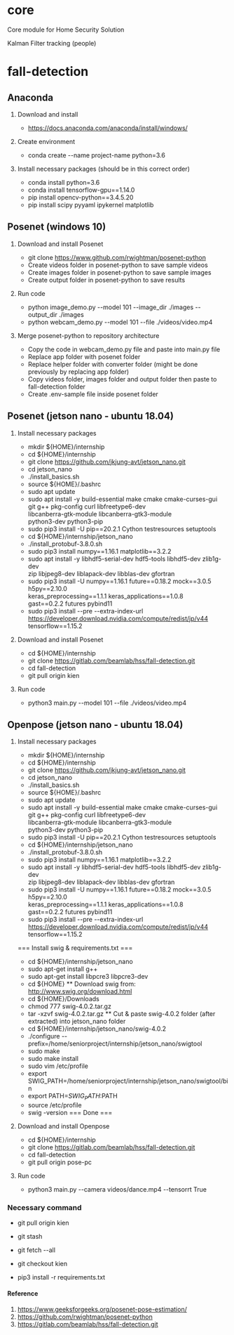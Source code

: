 # core

Core module for Home Security Solution

Kalman Filter tracking (people)

# fall-detection

## Anaconda

1. Download and install
    * https://docs.anaconda.com/anaconda/install/windows/

2. Create environment
    * conda create --name project-name python=3.6

3. Install necessary packages (should be in this correct order)
    * conda install python=3.6
    * conda install tensorflow-gpu==1.14.0
    * pip install opencv-python==3.4.5.20
    * pip install scipy pyyaml ipykernel matplotlib

## Posenet (windows 10)

1. Download and install Posenet
    * git clone https://www.github.com/rwightman/posenet-python
    * Create videos folder in posenet-python to save sample videos
    * Create images folder in posenet-python to save sample images
    * Create output folder in posenet-python to save results

2. Run code
    * python image_demo.py --model 101 --image_dir ./images --output_dir ./images
    * python webcam_demo.py --model 101 --file ./videos/video.mp4

3. Merge posenet-python to repository architecture
    * Copy the code in webcam_demo.py file and paste into main.py file
    * Replace app folder with posenet folder
    * Replace helper folder with converter folder (might be done previously by replacing app folder)
    * Copy videos folder, images folder and output folder then paste to fall-detection folder
    * Create .env-sample file inside posenet folder

## Posenet (jetson nano - ubuntu 18.04)

1. Install necessary packages
    * mkdir ${HOME}/internship
    * cd ${HOME}/internship
    * git clone https://github.com/jkjung-avt/jetson_nano.git
    * cd jetson_nano
    * ./install_basics.sh
    * source ${HOME}/.bashrc
    * sudo apt update
    * sudo apt install -y build-essential make cmake cmake-curses-gui \
                        git g++ pkg-config curl libfreetype6-dev \
                        libcanberra-gtk-module libcanberra-gtk3-module \
                        python3-dev python3-pip
    * sudo pip3 install -U pip==20.2.1 Cython testresources setuptools
    * cd ${HOME}/internship/jetson_nano
    * ./install_protobuf-3.8.0.sh
    * sudo pip3 install numpy==1.16.1 matplotlib==3.2.2
    * sudo apt install -y libhdf5-serial-dev hdf5-tools libhdf5-dev zlib1g-dev \
                        zip libjpeg8-dev liblapack-dev libblas-dev gfortran
    * sudo pip3 install -U numpy==1.16.1 future==0.18.2 mock==3.0.5 h5py==2.10.0 \
                        keras_preprocessing==1.1.1 keras_applications==1.0.8 \
                        gast==0.2.2 futures pybind11
    * sudo pip3 install --pre --extra-index-url \
                        https://developer.download.nvidia.com/compute/redist/jp/v44 \
                        tensorflow==1.15.2

2. Download and install Posenet
    * cd ${HOME}/internship
    * git clone https://gitlab.com/beamlab/hss/fall-detection.git
    * cd fall-detection
    * git pull origin kien

3. Run code
    * python3 main.py --model 101 --file ./videos/video.mp4

## Openpose (jetson nano - ubuntu 18.04)

1. Install necessary packages
    * mkdir ${HOME}/internship
    * cd ${HOME}/internship
    * git clone https://github.com/jkjung-avt/jetson_nano.git
    * cd jetson_nano
    * ./install_basics.sh
    * source ${HOME}/.bashrc
    * sudo apt update
    * sudo apt install -y build-essential make cmake cmake-curses-gui \
                        git g++ pkg-config curl libfreetype6-dev \
                        libcanberra-gtk-module libcanberra-gtk3-module \
                        python3-dev python3-pip
    * sudo pip3 install -U pip==20.2.1 Cython testresources setuptools
    * cd ${HOME}/internship/jetson_nano
    * ./install_protobuf-3.8.0.sh
    * sudo pip3 install numpy==1.16.1 matplotlib==3.2.2
    * sudo apt install -y libhdf5-serial-dev hdf5-tools libhdf5-dev zlib1g-dev \
                        zip libjpeg8-dev liblapack-dev libblas-dev gfortran
    * sudo pip3 install -U numpy==1.16.1 future==0.18.2 mock==3.0.5 h5py==2.10.0 \
                        keras_preprocessing==1.1.1 keras_applications==1.0.8 \
                        gast==0.2.2 futures pybind11
    * sudo pip3 install --pre --extra-index-url \
                        https://developer.download.nvidia.com/compute/redist/jp/v44 \
                        tensorflow==1.15.2

    === Install swig & requirements.txt ===
    * cd ${HOME}/internship/jetson_nano
    * sudo apt-get install g++
    * sudo apt-get install libpcre3 libpcre3-dev
    * cd ${HOME}
    ** Download swig from: http://www.swig.org/download.html
    * cd ${HOME}/Downloads
    * chmod 777 swig-4.0.2.tar.gz
    * tar -xzvf swig-4.0.2.tar.gz
    ** Cut & paste swig-4.0.2 folder (after extracted) into jetson_nano folder
    * cd ${HOME}/internship/jetson_nano/swig-4.0.2
    * ./configure --prefix=/home/seniorproject/internship/jetson_nano/swigtool
    * sudo make
    * sudo make install
    * sudo vim /etc/profile
    * export SWIG_PATH=/home/seniorproject/internship/jetson_nano/swigtool/bin
    * export PATH=$SWIG_PATH:$PATH
    * source /etc/profile
    * swig -version
    ===              Done               ===

2. Download and install Openpose
    * cd ${HOME}/internship
    * git clone https://gitlab.com/beamlab/hss/fall-detection.git
    * cd fall-detection
    * git pull origin pose-pc

3. Run code
    * python3 main.py --camera videos/dance.mp4 --tensorrt True

### Necessary command

* git pull origin kien
* git stash
* git fetch --all
* git checkout kien

* pip3 install -r requirements.txt

#### Reference

1. https://www.geeksforgeeks.org/posenet-pose-estimation/
2. https://github.com/rwightman/posenet-python
3. https://gitlab.com/beamlab/hss/fall-detection.git
